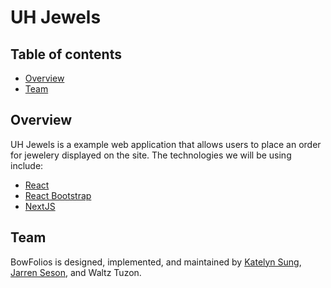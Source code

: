 # UH Jewels

## Table of contents

* [Overview](#overview)
* [Team](#team)

## Overview

UH Jewels is a example web application that allows users to place an order for jewelery displayed on the site. The technologies we will be using include:

* [React](https://reactjs.org/) 
* [React Bootstrap](https://react-bootstrap.github.io/) 
* [NextJS](https://nextjs.org/)

## Team

BowFolios is designed, implemented, and maintained by [Katelyn Sung](https://github.com/katelynsung), [Jarren Seson](https://github.com/jarrenseson), and Waltz Tuzon.